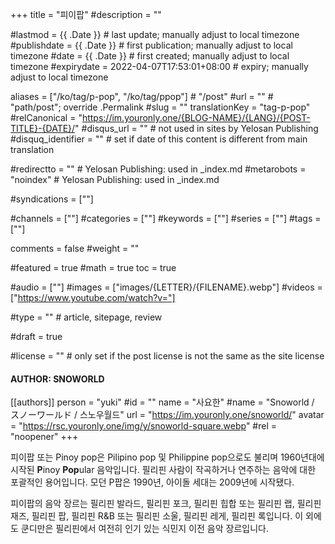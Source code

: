 +++
title = "피이팝"
#description = ""

#lastmod = {{ .Date }}                 # last update; manually adjust to local timezone
#publishdate = {{ .Date }}             # first publication; manually adjust to local timezone
#date = {{ .Date }}                    # first created; manually adjust to local timezone
#expirydate = 2022-04-07T17:53:01+08:00              # expiry; manually adjust to local timezone

aliases = ["/ko/tag/p-pop", "/ko/tag/ppop"]                                        # "/post"
#url = ""                                              # "path/post"; override .Permalink
#slug = ""
translationKey = "tag-p-pop"
#relCanonical = "https://im.youronly.one/{BLOG-NAME}/{LANG}/{POST-TITLE}-{DATE}/"
#disqus_url = ""                                       # not used in sites by Yelosan Publishing
#disquq_identifier = ""                                # set if date of this content is different from main translation

#redirectto = ""                                       # Yelosan Publishing: used in _index.md
#metarobots = "noindex"                                # Yelosan Publishing: used in _index.md

#syndications = [""]

#channels = [""]
#categories = [""]
#keywords = [""]
#series = [""]
#tags = [""]

comments = false
#weight = ""

#featured = true
#math = true
toc = true

#audio = [""]
#images = ["images/{LETTER}/{FILENAME}.webp"]
#videos = ["https://www.youtube.com/watch?v="]

#type = ""                                             # article, sitepage, review

#draft = true

#license = ""                                          # only set if the post license is not the same as the site license

#### AUTHOR: SNOWORLD ####
[[authors]]
  person = "yuki"
  #id = ""
  name = "사요한"
  #name = "Snoworld / スノーワールド / 스노우월드"
  url = "https://im.youronly.one/snoworld/"
  avatar = "https://rsc.youronly.one/img/y/snoworld-square.webp"
  #rel = "noopener"
+++

피이팝 또는 Pinoy pop은 Pilipino pop 및 Philippine pop으로도 불리며 1960년대에 시작된 **P**inoy **Pop**ular 음악입니다. 필리핀 사람이 작곡하거나 연주하는 음악에 대한 포괄적인 용어입니다. 모던 P팝은 1990년, 아이돌 세대는 2009년에 시작됐다.

피이팝의 음악 장르는 필리핀 발라드, 필리핀 포크, 필리핀 힙합 또는 필리핀 랩, 필리핀 재즈, 필리핀 팝, 필리핀 R&B 또는 필리핀 소울, 필리핀 레게, 필리핀 록입니다. 이 외에도 쿤디만은 필리핀에서 여전히 인기 있는 식민지 이전 음악 장르입니다.
